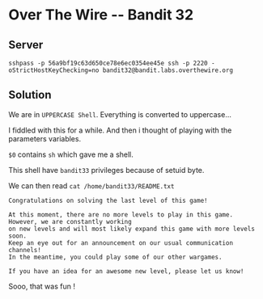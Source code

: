 # Over The Wire -- Bandit 32

## Server
```
sshpass -p 56a9bf19c63d650ce78e6ec0354ee45e ssh -p 2220 -oStrictHostKeyChecking=no bandit32@bandit.labs.overthewire.org 
```

## Solution
We are in `UPPERCASE Shell`.
Everything is converted to uppercase...

I fiddled with this for a while. And then i thought of playing with the parameters variables.

`$0` contains `sh` which gave me a shell.

This shell have `bandit33` privileges because of setuid byte.

We can then read `cat /home/bandit33/README.txt`
```
Congratulations on solving the last level of this game!

At this moment, there are no more levels to play in this game. However, we are constantly working
on new levels and will most likely expand this game with more levels soon.
Keep an eye out for an announcement on our usual communication channels!
In the meantime, you could play some of our other wargames.

If you have an idea for an awesome new level, please let us know!
```

Sooo, that was fun !